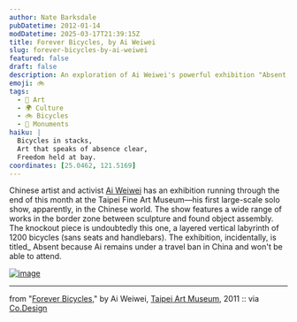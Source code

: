 ```yaml
---
author: Nate Barksdale
pubDatetime: 2012-01-14
modDatetime: 2025-03-17T21:39:15Z
title: Forever Bicycles, by Ai Weiwei
slug: forever-bicycles-by-ai-weiwei
featured: false
draft: false
description: An exploration of Ai Weiwei's powerful exhibition "Absent," highlighting his impactful work featuring 1200 bicycles.
emoji: 🚲
tags:
  - 🎨 Art
  - 🌍 Culture
  - 🚲 Bicycles
  - 🕌 Monuments
haiku: |
  Bicycles in stacks,  
  Art that speaks of absence clear,  
  Freedom held at bay.
coordinates: [25.0462, 121.5169]
---
```


Chinese artist and activist [Ai Weiwei](http://en.wikipedia.org/wiki/Ai_Weiwei) has an exhibition running through the end of this month at the Taipei Fine Art Museum—his first large-scale solo show, apparently, in the Chinese world. The show features a wide range of works in the border zone between sculpture and found object assembly. The knockout piece is undoubtedly this one, a layered vertical labyrinth of 1200 bicycles (sans seats and handlebars). The exhibition, incidentally, is titled\_ Absent because Ai remains under a travel ban in China and won't be able to attend.

[![image](http://www.culture-making.com/media/foreverbicycles.jpg)]()

---

from "[Forever Bicycles](https://www.google.com/search?q=%22Forever%20Bicycles%22%20tfam.museum)," by Ai Weiwei, [Taipei Art Museum](https://www.google.com/search?q=%22Taipei%20Art%20Museum%22%20tfam.museum), 2011 :: via [Co.Design](http://web.archive.org/web/20170912003358/https://www.fastcodesign.com/1665720/ai-weiwei-piles-1200-bikes-on-top-of-each-other-for-dazzling-effect)

